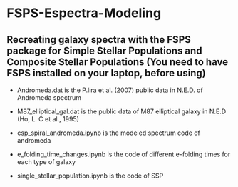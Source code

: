 # FSPS-Espectra-Modeling
Recreating galaxy spectra with the FSPS package for Simple Stellar Populations and Composite Stellar Populations
(You need to have FSPS installed on your laptop, before using)
--
- Andromeda.dat is the P.lira et al. (2007) public data in N.E.D. of Andromeda spectrum
  
- M87_elliptical_gal.dat is the public data of M87 elliptical galaxy in N.E.D (Ho, L. C et al., 1995)

- csp_spiral_andromeda.ipynb is the modeled spectrum code of andromeda

- e_folding_time_changes.ipynb is the code of different e-folding times for each type of galaxy

- single_stellar_population.ipynb is the code of SSP
